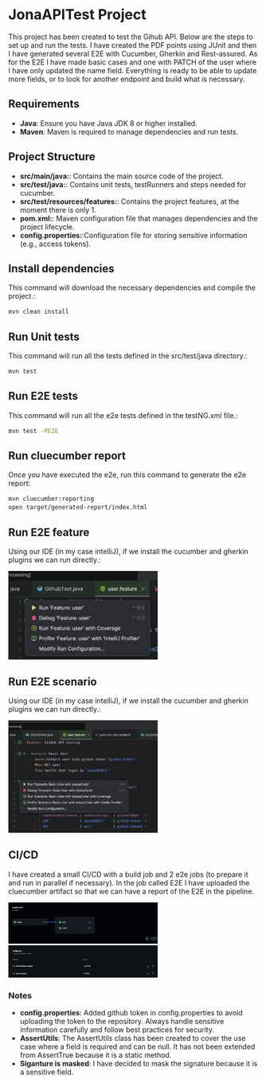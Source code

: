 # JonaAPITest Project

This project has been created to test the Gihub API. Below are the steps to set up and run the tests.
I have created the PDF points using JUnit and then I have generated several E2E with Cucumber, Gherkin and Rest-assured. As for the E2E I have made basic cases and one with PATCH of the user where I have only updated the name field. Everything is ready to be able to update more fields, or to look for another endpoint and build what is necessary.

## Requirements

- **Java**: Ensure you have Java JDK 8 or higher installed.
- **Maven**: Maven is required to manage dependencies and run tests.


## Project Structure

- **src/main/java:**: Contains the main source code of the project.
- **src/test/java:**: Contains unit tests, testRunners and steps needed for cucumber.
- **src/test/resources/features:**: Contains the project features, at the moment there is only 1.
- **pom.xml:**: Maven configuration file that manages dependencies and the project lifecycle.
- **config.properties:**:Configuration file for storing sensitive information (e.g., access tokens).


## Install dependencies
This command will download the necessary dependencies and compile the project.:
```bash
mvn clean install
```
## Run Unit tests
This command will run all the tests defined in the src/test/java directory.:
```bash
mvn test
```

## Run E2E tests
This command will run all the e2e tests defined in the testNG.xml file.:
```bash
mvn test -PE2E
```

## Run cluecumber report
Once you have executed the e2e, run this command to generate the e2e report:
```bash
mvn cluecumber:reporting
open target/generated-report/index.html
```

## Run E2E feature
Using our IDE (in my case intelliJ), if we install the cucumber and gherkin plugins we can run directly.:

<img src="images/feature.png" alt="Run feature" width="300"/>

## Run E2E scenario
Using our IDE (in my case intelliJ), if we install the cucumber and gherkin plugins we can run directly.:

<img src="images/scenario.png" alt="Run scenario" width="300"/>


## CI/CD
I have created a small CI/CD with a build job and 2 e2e jobs (to prepare it and run in parallel if necessary). In the job called E2E I have uploaded the cluecumber artifact so that we can have a report of the E2E in the pipeline.

<img src="images/ci:cd.png" alt="Run scenario" width="300"/>
<img src="images/artifact.png" alt="Run scenario" width="300"/>

### Notes
- **config.properties**: Added github token in config.properties to avoid uploading the token to the repository. Always handle sensitive information carefully and follow best practices for security.
- **AssertUtils**: The AssertUtils class has been created to cover the use case where a field is required and can be null. It has not been extended from AssertTrue because it is a static method.
- **Siganture is masked**: I have decided to mask the signature because it is a sensitive field.

